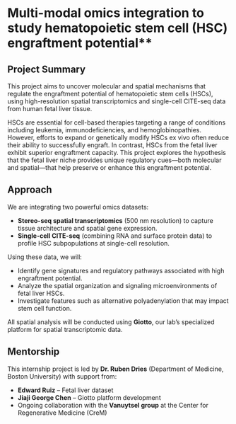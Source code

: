 
# Multi-modal omics integration to study hematopoietic stem cell (HSC) engraftment potential**

## Project Summary

This project aims to uncover molecular and spatial mechanisms that regulate the engraftment potential of hematopoietic stem cells (HSCs), using high-resolution spatial transcriptomics and single-cell CITE-seq data from human fetal liver tissue.

HSCs are essential for cell-based therapies targeting a range of conditions including leukemia, immunodeficiencies, and hemoglobinopathies. However, efforts to expand or genetically modify HSCs ex vivo often reduce their ability to successfully engraft. In contrast, HSCs from the fetal liver exhibit superior engraftment capacity. This project explores the hypothesis that the fetal liver niche provides unique regulatory cues—both molecular and spatial—that help preserve or enhance this engraftment potential.

## Approach

We are integrating two powerful omics datasets:
- **Stereo-seq spatial transcriptomics** (500 nm resolution) to capture tissue architecture and spatial gene expression.
- **Single-cell CITE-seq** (combining RNA and surface protein data) to profile HSC subpopulations at single-cell resolution.

Using these data, we will:
- Identify gene signatures and regulatory pathways associated with high engraftment potential.
- Analyze the spatial organization and signaling microenvironments of fetal liver HSCs.
- Investigate features such as alternative polyadenylation that may impact stem cell function.

All spatial analysis will be conducted using **Giotto**, our lab’s specialized platform for spatial transcriptomic data.

## Mentorship

This internship project is led by **Dr. Ruben Dries** (Department of Medicine, Boston University) with support from:
- **Edward Ruiz** – Fetal liver dataset
- **Jiaji George Chen** – Giotto platform development
- Ongoing collaboration with the **Vanuytsel group** at the Center for Regenerative Medicine (CreM)
